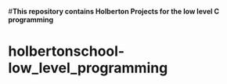 #**This repository contains Holberton Projects for the low level C programming**
# holbertonschool-low_level_programming
